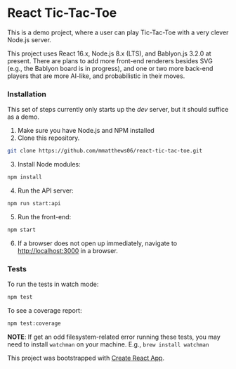 # React Tic-Tac-Toe
This is a demo project, where a user can play Tic-Tac-Toe with a very clever Node.js server.

This project uses React 16.x, Node.js 8.x (LTS), and Bablyon.js 3.2.0 at present. There are plans to add more front-end renderers besides SVG (e.g., the Bablyon board is in progress), and one or two more back-end players that are more AI-like, and probabilistic in their moves.

### Installation
This set of steps currently only starts up the *dev* server, but it should suffice as a demo.
1. Make sure you have Node.js and NPM installed
2. Clone this repository.
 ```bash
 git clone https://github.com/mmatthews06/react-tic-tac-toe.git
 ```
3. Install Node modules:
 ```bash
 npm install
 ```
 4. Run the API server:
  ```bash
  npm run start:api
  ```
 5. Run the front-end:
  ```bash
  npm start
  ```
 6. If a browser does not open up immediately, navigate to [http://localhost:3000](http://localhost:3000) in a browser.

### Tests
To run the tests in watch mode:
```bash
npm test
```
To see a coverage report:
```bash
npm test:coverage
```
**NOTE**: If get an odd filesystem-related error running these tests, you may need to install `watchman` on your machine. E.g., `brew install watchman`


This project was bootstrapped with [Create React App](https://github.com/facebookincubator/create-react-app).
